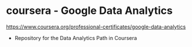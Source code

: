 # coursera - Google Data Analytics

https://www.coursera.org/professional-certificates/google-data-analytics
 - Repository for the Data Analytics Path in Coursera
